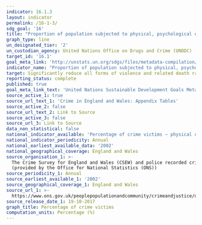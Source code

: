 ```yaml
---
indicator: 16.1.3
layout: indicator
permalink: /16-1-3/
sdg_goal: '16'
title: "Proportion of population subjected to physical, psychological or sexual violence in the previous 12\_months"
graph_type: line
un_designated_tier: '2'
un_custodian_agency: United Nations Office on Drugs and Crime (UNODC)
target_id: '16.1'
goal_meta_link: 'http://unstats.un.org/sdgs/files/metadata-compilation/Metadata-Goal-16.pdf'
indicator_name: "Proportion of population subjected to physical, psychological or sexual violence in the previous 12\_months"
target: Significantly reduce all forms of violence and related death rates everywhere
reporting_status: complete
published: true
goal_meta_link_text: 'United Nations Sustainable Development Goals Metadata: Goal 16'
source_active_1: true
source_url_text_1: 'Crime in England and Wales: Appendix Tables'
source_active_2: false
source_url_text_2: Link to Source
source_active_3: false
source_url_3: Link to Source
data_non_statistical: false
national_indicator_available: 'Percentage of crime victims – physical or sexual violence, theft or arson'
national_indicator_periodicity: Annual
national_earliest_available_data: '2002'
national_geographical_coverage: England and Wales
source_organisation_1: >-
  The Crime Survey for England and Wales (CSEW) and police recorded crime data
  (provided by the Office for National Statistics (ONS))
source_periodicity_1: Annual
source_earliest_available_1: '2002'
source_geographical_coverage_1: England and Wales
source_url_1: >-
  https://www.ons.gov.uk/peoplepopulationandcommunity/crimeandjustice/datasets/crimeinenglandandwalesappendixtables
source_release_date_1: 19-10-2017
graph_title: Percentage of crime victims
computation_units: Percentage (%)
---
```

